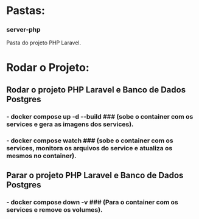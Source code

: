 # Pastas: #


### <b>server-php</b> ### 
Pasta do projeto PHP Laravel.



# Rodar o Projeto: # 

## Rodar o projeto PHP Laravel e Banco de Dados Postgres ##
### - docker compose up -d --build ### (sobe o container com os services e gera as imagens dos services).
### - docker compose watch ### (sobe o container com os services, monitora os arquivos do service e atualiza os mesmos no container).

## Parar o projeto PHP Laravel e Banco de Dados Postgres ##
### - docker compose down -v ### (Para o container com os services e remove os volumes).





